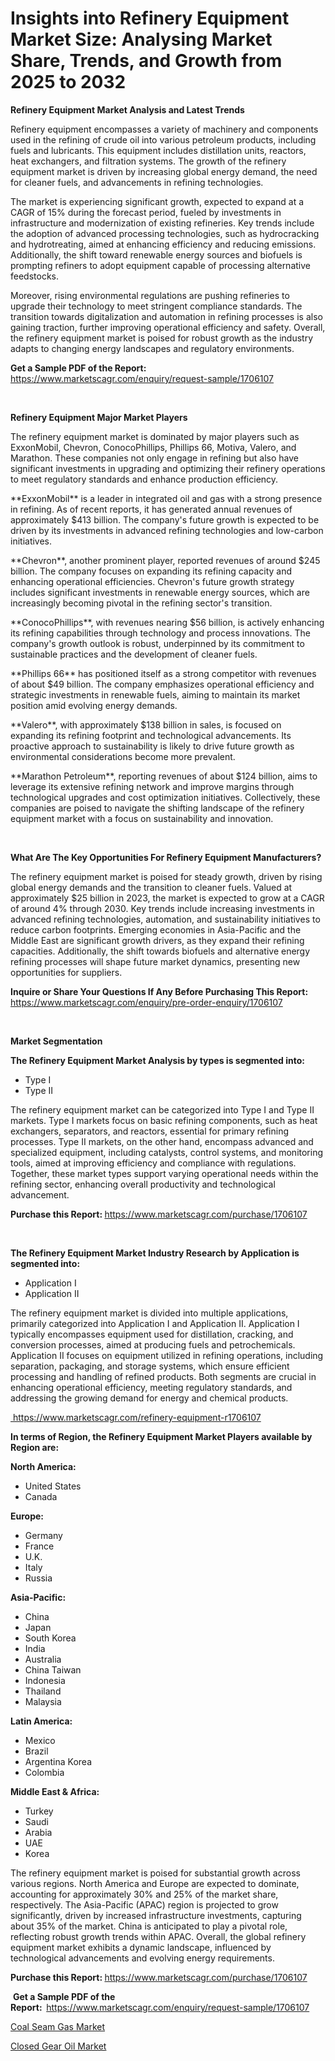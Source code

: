 <p><h1>Insights into Refinery Equipment Market Size: Analysing Market Share, Trends, and Growth from 2025 to 2032</h1></p><p><strong>Refinery Equipment Market Analysis and Latest Trends</strong></p>
<p><p>Refinery equipment encompasses a variety of machinery and components used in the refining of crude oil into various petroleum products, including fuels and lubricants. This equipment includes distillation units, reactors, heat exchangers, and filtration systems. The growth of the refinery equipment market is driven by increasing global energy demand, the need for cleaner fuels, and advancements in refining technologies. </p><p>The market is experiencing significant growth, expected to expand at a CAGR of 15% during the forecast period, fueled by investments in infrastructure and modernization of existing refineries. Key trends include the adoption of advanced processing technologies, such as hydrocracking and hydrotreating, aimed at enhancing efficiency and reducing emissions. Additionally, the shift toward renewable energy sources and biofuels is prompting refiners to adopt equipment capable of processing alternative feedstocks. </p><p>Moreover, rising environmental regulations are pushing refineries to upgrade their technology to meet stringent compliance standards. The transition towards digitalization and automation in refining processes is also gaining traction, further improving operational efficiency and safety. Overall, the refinery equipment market is poised for robust growth as the industry adapts to changing energy landscapes and regulatory environments.</p></p>
<p><strong>Get a Sample PDF of the Report:&nbsp;</strong> <a href="https://www.marketscagr.com/enquiry/request-sample/1706107?utm_campaign=2041&utm_medium=2&utm_source=Github&utm_content=ia&utm_term=27032025&utm_id=refinery-equipment">https://www.marketscagr.com/enquiry/request-sample/1706107</a></p>
<p>&nbsp;</p>
<p><strong>Refinery Equipment Major Market Players</strong></p>
<p><p>The refinery equipment market is dominated by major players such as ExxonMobil, Chevron, ConocoPhillips, Phillips 66, Motiva, Valero, and Marathon. These companies not only engage in refining but also have significant investments in upgrading and optimizing their refinery operations to meet regulatory standards and enhance production efficiency.</p><p>**ExxonMobil** is a leader in integrated oil and gas with a strong presence in refining. As of recent reports, it has generated annual revenues of approximately $413 billion. The company's future growth is expected to be driven by its investments in advanced refining technologies and low-carbon initiatives.</p><p>**Chevron**, another prominent player, reported revenues of around $245 billion. The company focuses on expanding its refining capacity and enhancing operational efficiencies. Chevron's future growth strategy includes significant investments in renewable energy sources, which are increasingly becoming pivotal in the refining sector's transition.</p><p>**ConocoPhillips**, with revenues nearing $56 billion, is actively enhancing its refining capabilities through technology and process innovations. The company's growth outlook is robust, underpinned by its commitment to sustainable practices and the development of cleaner fuels.</p><p>**Phillips 66** has positioned itself as a strong competitor with revenues of about $49 billion. The company emphasizes operational efficiency and strategic investments in renewable fuels, aiming to maintain its market position amid evolving energy demands.</p><p>**Valero**, with approximately $138 billion in sales, is focused on expanding its refining footprint and technological advancements. Its proactive approach to sustainability is likely to drive future growth as environmental considerations become more prevalent.</p><p>**Marathon Petroleum**, reporting revenues of about $124 billion, aims to leverage its extensive refining network and improve margins through technological upgrades and cost optimization initiatives. Collectively, these companies are poised to navigate the shifting landscape of the refinery equipment market with a focus on sustainability and innovation.</p></p>
<p>&nbsp;</p>
<p><strong>What Are The Key Opportunities For Refinery Equipment Manufacturers?</strong></p>
<p><p>The refinery equipment market is poised for steady growth, driven by rising global energy demands and the transition to cleaner fuels. Valued at approximately $25 billion in 2023, the market is expected to grow at a CAGR of around 4% through 2030. Key trends include increasing investments in advanced refining technologies, automation, and sustainability initiatives to reduce carbon footprints. Emerging economies in Asia-Pacific and the Middle East are significant growth drivers, as they expand their refining capacities. Additionally, the shift towards biofuels and alternative energy refining processes will shape future market dynamics, presenting new opportunities for suppliers.</p></p>
<p><strong>Inquire or Share Your Questions If Any Before Purchasing This Report:</strong> <a href="https://www.marketscagr.com/enquiry/pre-order-enquiry/1706107?utm_campaign=2041&utm_medium=2&utm_source=Github&utm_content=ia&utm_term=27032025&utm_id=refinery-equipment">https://www.marketscagr.com/enquiry/pre-order-enquiry/1706107</a></p>
<p>&nbsp;</p>
<p><strong>Market Segmentation</strong></p>
<p><strong>The Refinery Equipment Market Analysis by types is segmented into:</strong></p>
<p><ul><li>Type I</li><li>Type II</li></ul></p>
<p><p>The refinery equipment market can be categorized into Type I and Type II markets. Type I markets focus on basic refining components, such as heat exchangers, separators, and reactors, essential for primary refining processes. Type II markets, on the other hand, encompass advanced and specialized equipment, including catalysts, control systems, and monitoring tools, aimed at improving efficiency and compliance with regulations. Together, these market types support varying operational needs within the refining sector, enhancing overall productivity and technological advancement.</p></p>
<p><strong>Purchase this Report:&nbsp;</strong><a href="https://www.marketscagr.com/purchase/1706107?utm_campaign=2041&utm_medium=2&utm_source=Github&utm_content=ia&utm_term=27032025&utm_id=refinery-equipment">https://www.marketscagr.com/purchase/1706107</a></p>
<p>&nbsp;</p>
<p><strong>The Refinery Equipment Market Industry Research by Application is segmented into:</strong></p>
<p><ul><li>Application I</li><li>Application II</li></ul></p>
<p><p>The refinery equipment market is divided into multiple applications, primarily categorized into Application I and Application II. Application I typically encompasses equipment used for distillation, cracking, and conversion processes, aimed at producing fuels and petrochemicals. Application II focuses on equipment utilized in refining operations, including separation, packaging, and storage systems, which ensure efficient processing and handling of refined products. Both segments are crucial in enhancing operational efficiency, meeting regulatory standards, and addressing the growing demand for energy and chemical products.</p></p>
<p><a href="https://www.marketscagr.com/refinery-equipment-r1706107?utm_campaign=2041&utm_medium=2&utm_source=Github&utm_content=ia&utm_term=27032025&utm_id=refinery-equipment">&nbsp;https://www.marketscagr.com/refinery-equipment-r1706107</a></p>
<p><strong>In terms of Region, the Refinery Equipment Market Players available by Region are:</strong></p>
<p>
    <p> <strong> North America: </strong>
        <ul>
            <li>United States</li>
            <li>Canada</li>
        </ul>
        </p> 
    <p> <strong> Europe: </strong>
        <ul>
            <li>Germany</li>
            <li>France</li>
            <li>U.K.</li>
            <li>Italy</li>
            <li>Russia</li>
        </ul>
        </p> 
    <p> <strong> Asia-Pacific: </strong>
        <ul>
            <li>China</li>
            <li>Japan</li>
            <li>South Korea</li>
            <li>India</li>
            <li>Australia</li>
            <li>China Taiwan</li>
            <li>Indonesia</li>
            <li>Thailand</li>
            <li>Malaysia</li>
        </ul>
        </p> 
    <p> <strong> Latin America: </strong>
        <ul>
            <li>Mexico</li>
            <li>Brazil</li>
            <li>Argentina Korea</li>
            <li>Colombia</li>
        </ul>
        </p> 
    <p> <strong> Middle East & Africa: </strong>
        <ul>
            <li>Turkey</li>
            <li>Saudi</li>
            <li>Arabia</li>
            <li>UAE</li>
            <li>Korea</li>
        </ul>
    </p>
    </p>
<p><p>The refinery equipment market is poised for substantial growth across various regions. North America and Europe are expected to dominate, accounting for approximately 30% and 25% of the market share, respectively. The Asia-Pacific (APAC) region is projected to grow significantly, driven by increased infrastructure investments, capturing about 35% of the market. China is anticipated to play a pivotal role, reflecting robust growth trends within APAC. Overall, the global refinery equipment market exhibits a dynamic landscape, influenced by technological advancements and evolving energy requirements.</p></p>
<p><strong>Purchase this Report: </strong><a href="https://www.marketscagr.com/purchase/1706107?utm_campaign=2041&utm_medium=2&utm_source=Github&utm_content=ia&utm_term=27032025&utm_id=refinery-equipment">https://www.marketscagr.com/purchase/1706107</a></p>
<p>&nbsp;<strong>Get a Sample PDF of the Report:&nbsp;&nbsp;</strong><a href="https://www.marketscagr.com/enquiry/request-sample/1706107?utm_campaign=2041&utm_medium=2&utm_source=Github&utm_content=ia&utm_term=27032025&utm_id=refinery-equipment">https://www.marketscagr.com/enquiry/request-sample/1706107</a></p>
<p><strong></strong></p>
<p><p><a href="https://github.com/mismannely/Market-Research-Report-List-1/blob/main/coal-seam-gas-market.md?utm_campaign=2041&utm_medium=2&utm_source=Github&utm_content=ia&utm_term=27032025&utm_id=refinery-equipment">Coal Seam Gas Market</a></p><p><a href="https://github.com/klenaestien23/Market-Research-Report-List-1/blob/main/closed-gear-oil-market.md?utm_campaign=2041&utm_medium=2&utm_source=Github&utm_content=ia&utm_term=27032025&utm_id=refinery-equipment">Closed Gear Oil Market</a></p></p>